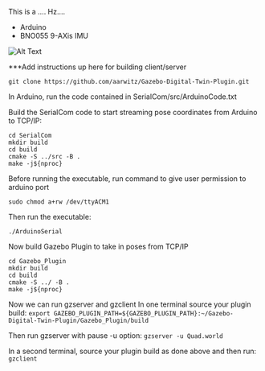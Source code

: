 This is a .... Hz....

- Arduino
- BNO055 9-AXis IMU

![Alt Text](https://media.giphy.com/media/v1.Y2lkPTc5MGI3NjExNDkyODczOGI3YWY2MWZiZjI5NDg4M2JkZGVjYzE2YmM0YzA5OTQzYiZlcD12MV9pbnRlcm5hbF9naWZzX2dpZklkJmN0PWc/Z4KxIylF6DH9hRoQEv/giphy.gif)

***Add instructions up here for building client/server

```
git clone https://github.com/aarwitz/Gazebo-Digital-Twin-Plugin.git
```
In Arduino, run the code contained in SerialCom/src/ArduinoCode.txt

Build the SerialCom code to start streaming pose coordinates from Arduino to TCP/IP:
```
cd SerialCom
mkdir build
cd build
cmake -S ../src -B .
make -j${nproc}
```
Before running the executable, run command to give user permission to arduino port
```
sudo chmod a+rw /dev/ttyACM1
```

Then run the executable:
```
./ArduinoSerial
```

Now build Gazebo Plugin to take in poses from TCP/IP
```
cd Gazebo_Plugin
mkdir build
cd build
cmake -S ../ -B .
make -j${nproc}
```

Now we can run gzserver and gzclient
In one terminal source your plugin build: ```export GAZEBO_PLUGIN_PATH=${GAZEBO_PLUGIN_PATH}:~/Gazebo-Digital-Twin-Plugin/Gazebo_Plugin/build```

Then run gzserver with pause -u option: ```gzserver -u Quad.world```

In a second terminal, source your plugin build as done above and then run: ```gzclient```
